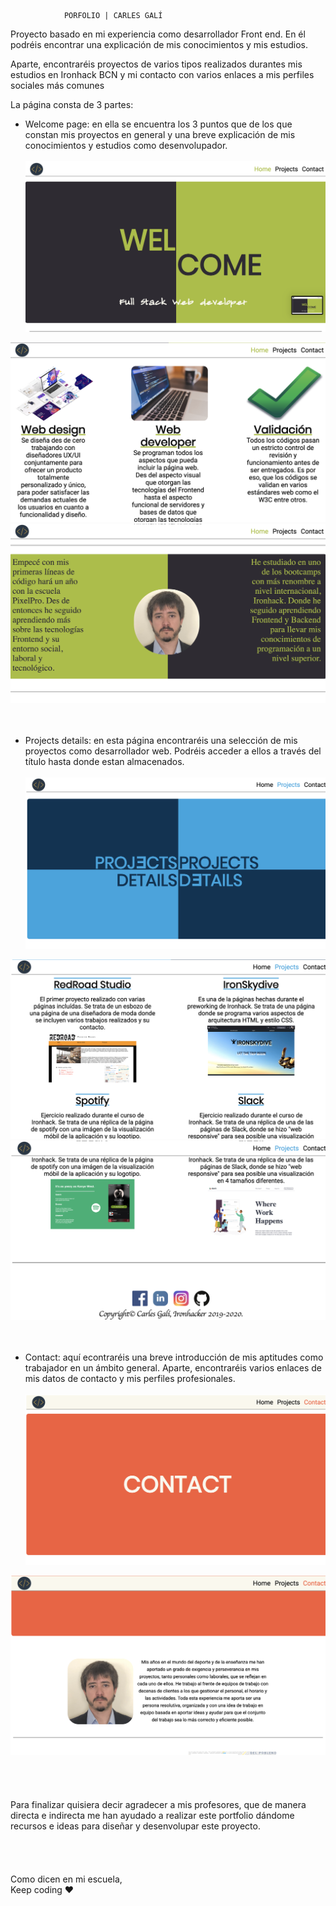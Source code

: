                 PORFOLIO | CARLES GALÍ

Proyecto basado en mi experiencia como desarrollador Front end. En él podréis encontrar una explicación de mis conocimientos y mis estudios.

Aparte, encontraréis proyectos de varios tipos realizados durantes mis estudios en Ironhack BCN y mi contacto con varios enlaces a mis perfiles sociales más comunes

La página consta de 3 partes:

 - Welcome page: en ella se encuentra los 3 puntos que de los que constan mis proyectos en general y una breve explicación de mis conocimientos y estudios como desenvolupador.<br><br><img src="img/readme-img/welcome1.png">
<img src="img/readme-img/welcome2.png">
<img src="img/readme-img/welcome3.png">
<br><br><br>
  
 - Projects details: en esta página encontraréis una selección de mis proyectos como desarrollador web. Podréis acceder a ellos a través del título hasta donde estan almacenados.<br><br><img src="img/readme-img/projects1.png">
<img src="img/readme-img/projects2.png">
<img src="img/readme-img/projects3.png">
<br><br><br>
  
 - Contact: aquí econtraréis una breve introducción de mis aptitudes como trabajador en un ámbito general. Aparte, encontraréis varios enlaces de mis datos de contacto y mis perfiles profesionales.<br><br><img src="img/readme-img/contact1.png">
<img src="img/readme-img/contact2.png">
<br>
<br>
<br>
<br>
<br>
Para finalizar quisiera decir agradecer a mis profesores, que de manera directa e indirecta me han ayudado a realizar este portfolio dándome recursos e ideas para diseñar y desenvolupar este proyecto.
<br>
<br>
<br>
<br>
<br>
Como dicen en mi escuela,<br>Keep coding ❤️
